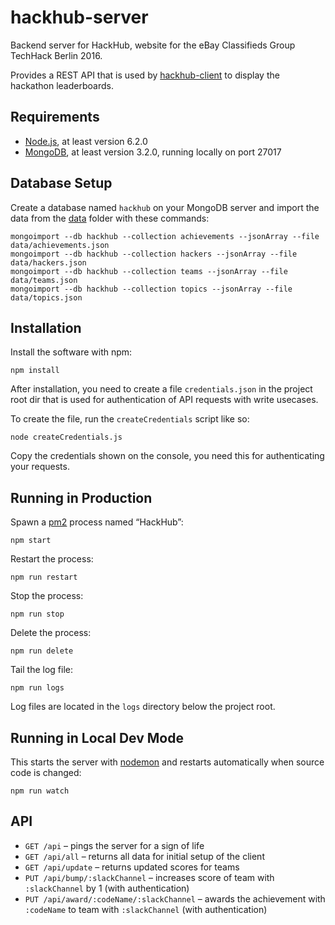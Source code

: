 # hackhub-server

Backend server for HackHub, website for the eBay Classifieds Group TechHack Berlin 2016.

Provides a REST API that is used by [hackhub-client](https://github.com/pahund/hackhub-client)
to display the hackathon leaderboards.

## Requirements

* [Node.js](https://nodejs.org/), at least version 6.2.0
* [MongoDB](http://www.mongodb.com/), at least version 3.2.0, running locally on port 27017

## Database Setup

Create a database named `hackhub` on your MongoDB server and import the data from the 
[data](data) folder with these commands:

```
mongoimport --db hackhub --collection achievements --jsonArray --file data/achievements.json
mongoimport --db hackhub --collection hackers --jsonArray --file data/hackers.json
mongoimport --db hackhub --collection teams --jsonArray --file data/teams.json
mongoimport --db hackhub --collection topics --jsonArray --file data/topics.json
```

## Installation

Install the software with npm:

```
npm install
```

After installation, you need to create a file `credentials.json` in the project root dir that
is used for authentication of API requests with write usecases.

To create the file, run the `createCredentials` script like so:

```
node createCredentials.js
```

Copy the credentials shown on the console, you need this for authenticating your requests.

## Running in Production

Spawn a [pm2](http://pm2.keymetrics.io/) process named “HackHub”:

```
npm start
```

Restart the process:

```
npm run restart
```

Stop the process:

```
npm run stop
```

Delete the process:

```
npm run delete
```

Tail the log file:

```
npm run logs
```

Log files are located in the `logs` directory below the project root.

## Running in Local Dev Mode

This starts the server with [nodemon](http://nodemon.io/) and restarts automatically when source code is changed:

```
npm run watch
```

## API

* `GET /api` – pings the server for a sign of life
* `GET /api/all` – returns all data for initial setup of the client
* `GET /api/update` – returns updated scores for teams
* `PUT /api/bump/:slackChannel` – increases score of team with `:slackChannel` by 1 (with authentication)
* `PUT /api/award/:codeName/:slackChannel` – awards the achievement with `:codeName` to team with 
  `:slackChannel` (with authentication)


